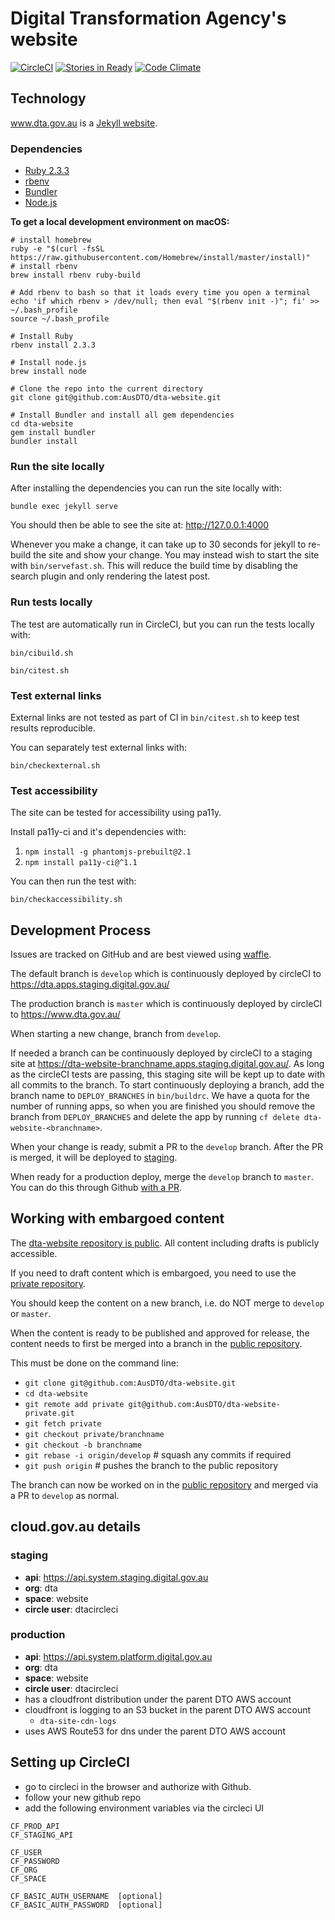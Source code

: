 # Digital Transformation Agency's website

[![CircleCI](https://circleci.com/gh/AusDTO/dta-website.svg?style=svg&circle-token=2bcec14fa84e7b927e3e048f8448bc3c4f91674d)](https://circleci.com/gh/AusDTO/dta-website)
[![Stories in Ready](https://badge.waffle.io/AusDTO/dta-website.png?label=ready&title=Ready)](https://waffle.io/AusDTO/dta-website)
[![Code Climate](https://codeclimate.com/github/AusDTO/dta-website/badges/gpa.svg)](https://codeclimate.com/github/AusDTO/dta-website)

## Technology

www.dta.gov.au is a [Jekyll website](http://jekyllrb.com/).

### Dependencies

- [Ruby 2.3.3](https://www.ruby-lang.org/en/documentation/installation/)
- [rbenv](https://github.com/rbenv/rbenv)
- [Bundler](http://bundler.io/)
- [Node.js](https://nodejs.org)

**To get a local development environment on macOS:**

```
# install homebrew
ruby -e "$(curl -fsSL https://raw.githubusercontent.com/Homebrew/install/master/install)"
# install rbenv
brew install rbenv ruby-build

# Add rbenv to bash so that it loads every time you open a terminal
echo 'if which rbenv > /dev/null; then eval "$(rbenv init -)"; fi' >> ~/.bash_profile
source ~/.bash_profile

# Install Ruby
rbenv install 2.3.3

# Install node.js 
brew install node

# Clone the repo into the current directory
git clone git@github.com:AusDTO/dta-website.git

# Install Bundler and install all gem dependencies
cd dta-website
gem install bundler
bundler install
```

### Run the site locally

After installing the dependencies you can run the site locally with:

`bundle exec jekyll serve`

You should then be able to see the site at: http://127.0.0.1:4000

Whenever you make a change, it can take up to 30 seconds for jekyll to re-build the site and show your change. You may 
instead wish to start the site with `bin/servefast.sh`. This will reduce the build time by disabling the search plugin 
and only rendering the latest post.

### Run tests locally

The test are automatically run in CircleCI, but you can run the tests locally with:

```
bin/cibuild.sh

bin/citest.sh
```

### Test external links

External links are not tested as part of CI in `bin/citest.sh` to keep test results reproducible.

You can separately test external links with:

`bin/checkexternal.sh`

### Test accessibility

The site can be tested for accessibility using pa11y.

Install pa11y-ci and it's dependencies with:

1. `npm install -g phantomjs-prebuilt@2.1`
2. `npm install pa11y-ci@^1.1`
 
You can then run the test with: 

`bin/checkaccessibility.sh`

## Development Process

Issues are tracked on GitHub and are best viewed using [waffle](https://waffle.io/AusDTO/dta-website).

The default branch is `develop` which is continuously deployed by circleCI to https://dta.apps.staging.digital.gov.au/

The production branch is `master` which is continuously deployed by circleCI to https://www.dta.gov.au/

When starting a new change, branch from `develop`.

If needed a branch can be continuously deployed by circleCI to a staging site at https://dta-website-branchname.apps.staging.digital.gov.au/. As long as the circleCI tests are passing, this staging site will be kept up to date with all commits to the branch. To start continuously deploying a branch, add the branch name to `DEPLOY_BRANCHES` in `bin/buildrc`. We have a quota for the number of running apps, so when you are finished you should remove the branch from `DEPLOY_BRANCHES` and delete the app by running `cf delete dta-website-<branchname>`.

When your change is ready, submit a PR to the `develop` branch. After the PR is merged, it will be deployed to [staging](https://dta.apps.staging.digital.gov.au/).

When ready for a production deploy, merge the `develop` branch to `master`. You can do this through Github [with a PR](https://github.com/AusDTO/dta-website/compare/master...develop).

## Working with embargoed content

The [dta-website repository is public](https://www.dta.gov.au/standard/8-make-source-code-open/). All content including drafts is publicly accessible. 

If you need to draft content which is embargoed, you need to use the [private repository](https://github.com/AusDTO/dta-website-private).
  
You should keep the content on a new branch, i.e. do NOT merge to `develop` or `master`.

When the content is ready to be published and approved for release, the content needs to first be merged into a branch in the [public repository](https://github.com/AusDTO/dta-website).
 
This must be done on the command line:
 
* `git clone git@github.com:AusDTO/dta-website.git`
* `cd dta-website`
* `git remote add private git@github.com:AusDTO/dta-website-private.git`
* `git fetch private`
* `git checkout private/branchname`
* `git checkout -b branchname`
* `git rebase -i origin/develop` # squash any commits if required
* `git push origin` # pushes the branch to the public repository

The branch can now be worked on in the [public repository](https://github.com/AusDTO/dta-website) and merged via a PR to `develop` as normal.

## cloud.gov.au details

### staging

* **api**: https://api.system.staging.digital.gov.au
* **org**: dta
* **space**: website
* **circle user**: dtacircleci

### production

* **api**: https://api.system.platform.digital.gov.au
* **org**: dta
* **space**: website
* **circle user**: dtacircleci
* has a cloudfront distribution under the parent DTO AWS account
* cloudfront is logging to an S3 bucket in the parent DTO AWS account
  * `dta-site-cdn-logs`
* uses AWS Route53 for dns under the parent DTO AWS account

## Setting up CircleCI

* go to circleci in the browser and authorize with Github.
* follow your new github repo
* add the following environment variables via the circleci UI

```
CF_PROD_API
CF_STAGING_API

CF_USER
CF_PASSWORD
CF_ORG
CF_SPACE

CF_BASIC_AUTH_USERNAME  [optional]
CF_BASIC_AUTH_PASSWORD  [optional]
```
